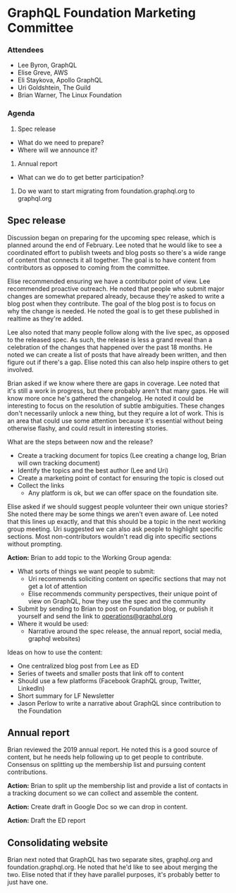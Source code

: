 # GraphQL Foundation Marketing Committee



### Attendees
* Lee Byron, GraphQL
* Elise Greve, AWS
* Eli Staykova, Apollo GraphQL
* Uri Goldshtein, The Guild
* Brian Warner, The Linux Foundation

### Agenda

1. Spec release
  - What do we need to prepare?
  - Where will we announce it?
1. Annual report
  - What can we do to get better participation?
1. Do we want to start migrating from foundation.graphql.org to graphql.org

## Spec release

Discussion began on preparing for the upcoming spec release, which is planned around the end of February. Lee noted that he would like to see a coordinated effort to publish tweets and blog posts so there's a wide range of content that connects it all together. The goal is to have content from contributors as opposed to coming from the committee.

Elise recommended ensuring we have a contributor point of view. Lee recommended proactive outreach. He noted that people who submit major changes are somewhat prepared already, because they're asked to write a blog post when they contribute. The goal of the blog post is to focus on why the change is needed. He noted the goal is to get these published in realtime as they're added.

Lee also noted that many people follow along with the live spec, as opposed to the released spec. As such, the release is less a grand reveal than a celebration of the changes that happened over the past 18 months. He noted we can create a list of posts that have already been written, and then figure out if there's a gap. Elise noted this can also help inspire others to get involved.

Brian asked if we know where there are gaps in coverage. Lee noted that it's still a work in progress, but there probably aren't that many gaps. He will know more once he's gathered the changelog. He noted it could be interesting to focus on the resolution of subtle ambiguities. These changes don't necessarily unlock a new thing, but they require a lot of work. This is an area that could use some attention because it's essential without being otherwise flashy, and could result in interesting stories.

What are the steps between now and the release?

* Create a tracking document for topics (Lee creating a change log, Brian will own tracking document)
* Identify the topics and the best author (Lee and Uri)
* Create a marketing point of contact for ensuring the topic is closed out
* Collect the links
  * Any platform is ok, but we can offer space on the foundation site.

Elise asked if we should suggest people volunteer their own unique stories? She noted there may be some things we aren't even aware of. Lee noted that this lines up exactly, and that this should be a topic in the next working group meeting. Uri suggested we can also ask people to highlight specific sections. Most non-contributors wouldn't read dig into specific sections without prompting.

**Action:** Brian to add topic to the Working Group agenda:

* What sorts of things we want people to submit:
  * Uri recommends soliciting content on specific sections that may not get a lot of attention
  * Elise recommends community perspectives, their unique point of view on GraphQL, how they use the spec and the community
* Submit by sending to Brian to post on Foundation blog, or publish it yourself and send the link to operations@graphql.org
* Where it would be used:
  * Narrative around the spec release, the annual report, social media, graphql websites)

Ideas on how to use the content:

* One centralized blog post from Lee as ED
* Series of tweets and smaller posts that link off to content
* Should use a few platforms (Facebook GraphQL group, Twitter, LinkedIn)
* Short summary for LF Newsletter
* Jason Perlow to write a narrative about GraphQL since contribution to the Foundation

## Annual report

Brian reviewed the 2019 annual report. He noted this is a good source of content, but he needs help following up to get people to contribute. Consensus on splitting up the membership list and pursuing content contributions.

**Action:** Brian to split up the membership list and provide a list of contacts in a tracking document so we can collect and assemble the content.

**Action:** Create draft in Google Doc so we can drop in content.

**Action:** Draft the ED report

## Consolidating website

Brian next noted that GraphQL has two separate sites, graphql.org and foundation.graphql.org. He noted that he'd like to see about merging the two. Elise noted that if they have parallel purposes, it's probably better to just have one.
